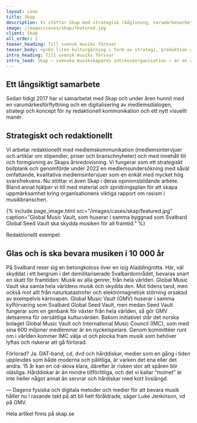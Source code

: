 ```yaml
---
layout: case
title: Skap 
description: Vi stöttar Skap med strategisk rådgivning, varumärkesarbete, medlemsrekrytering och produktion av text, film och livesändningar.
image: /images/cases/skap/featured.jpg
client: Skap
all_order: 2
teaser_heading: Till svensk musiks försvar
teaser_body: <p>En liten kulturgärning i form av strategi, produktion och kommunikation.</p>
intro_heading: Till svensk musiks försvar
intro_lead: Skap — svenska musikskapares intresseorganisation — är en av KWD Studios äldsta kunder. Vi stöttar med strategisk rådgivning, varumärkesarbete, medlemsrekrytering och produktion av text, film och livesändningar.
---
```


## Ett långsiktigt samarbete

Sedan tidigt 2017 har vi samarbetat med Skap och under åren hunnit med en varumärkesförflyttning och en digitalisering av medlemsdialogen, strategi och koncept för ny redaktionell kommunikation och ett nytt visuellt manér. 

## Strategiskt och redaktionellt

Vi arbetar redaktionellt med medlemskommunikation (medlemsintervjuer och artiklar om stipendier, priser och branschnyheter) och med innehåll till och formgivning av Skaps årsredovisning. Vi fungerar som ett strategiskt bollplank och genomförde under 2022 en medlemsundersökning med såväl omfattande, kvalitativa medlemsintervjuer som en enkät med mycket hög svarsfrekvens. Nu stöttar vi även Skap i deras opinionsbildande arbete. Bland annat hjälper vi till med material och spridningsplan för att skapa uppmärksamhet kring organisationens viktiga rapport om rasism i musikbranschen.  

 {%
  include page_image.html
  src="/images/cases/skap/featured.jpg"
  caption="Global Music Vault, som huserar i samma byggnad som Svalbard Global Seed Vault ska skydda musiken för all framtid."
%}

Redaktionellt exempel:

## Glas och is ska bevara musiken i 10 000 år 

På Svalbard reser sig en betongkoloss över en isig Aladdingrotta. Här, väl skyddat i ett bergrum i det demilitariserade Svalbardområdet, bevaras snart en skatt för framtiden: Musik av alla genrer, från hela världen. 
Global Music Vault ska samla hela världens musik och skydda den. Mot tidens tand, men också mot allt från naturkatastrofer och elektromagnetisk störning orsakad av exempelvis kärnvapen. Global Music Vault (GMV) huserar i samma kylförvaring som Svalbard Global Seed Vault, men medan Seed Vault fungerar som en genbank för växter från hela världen, så gör GMV detsamma för oersättliga kulturvärden. Bakom initiativet står det norska bolaget Global Music Vault och International Music Council (IMC), som med sina 600 miljoner medlemmar är en nyckelspelare. Genom kommittéer runt om i världen kommer IMC välja ut och plocka fram musik som behöver lyftas och riskerar att gå förlorad.

Förlorad? Ja. DAT-band, cd, dvd och hårddiskar, medier som en gång i tiden upplevdes som både moderna och pålitliga, är varken det ena eller det andra. 15 år kan en cd-skiva klara, därefter är risken stor att spåren blir oläsliga. Hårddiskar är än mindre tillförlitliga, och det vi kallar ”molnet” är inte heller något annat än servrar och hårdiskar med kort livslängd. 

— Dagens fysiska och digitala metoder och medier för att bevara musik håller nu i rasande takt på att bli helt föråldrade, säger Luke Jenkinson, vd på GMV.

Hela artikel finns på skap.se

